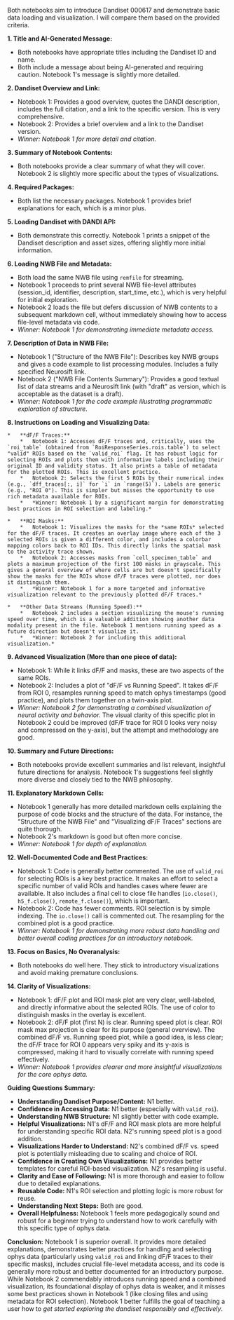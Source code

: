 Both notebooks aim to introduce Dandiset 000617 and demonstrate basic data loading and visualization. I will compare them based on the provided criteria.

**1. Title and AI-Generated Message:**
*   Both notebooks have appropriate titles including the Dandiset ID and name.
*   Both include a message about being AI-generated and requiring caution. Notebook 1's message is slightly more detailed.

**2. Dandiset Overview and Link:**
*   Notebook 1: Provides a good overview, quotes the DANDI description, includes the full citation, and a link to the specific version. This is very comprehensive.
*   Notebook 2: Provides a brief overview and a link to the Dandiset version.
*   *Winner: Notebook 1 for more detail and citation.*

**3. Summary of Notebook Contents:**
*   Both notebooks provide a clear summary of what they will cover. Notebook 2 is slightly more specific about the types of visualizations.

**4. Required Packages:**
*   Both list the necessary packages. Notebook 1 provides brief explanations for each, which is a minor plus.

**5. Loading Dandiset with DANDI API:**
*   Both demonstrate this correctly. Notebook 1 prints a snippet of the Dandiset description and asset sizes, offering slightly more initial information.

**6. Loading NWB File and Metadata:**
*   Both load the same NWB file using `remfile` for streaming.
*   Notebook 1 proceeds to print several NWB file-level attributes (session_id, identifier, description, start_time, etc.), which is very helpful for initial exploration.
*   Notebook 2 loads the file but defers discussion of NWB contents to a subsequent markdown cell, without immediately showing how to access file-level metadata via code.
*   *Winner: Notebook 1 for demonstrating immediate metadata access.*

**7. Description of Data in NWB File:**
*   Notebook 1 ("Structure of the NWB File"): Describes key NWB groups and gives a code example to list processing modules. Includes a fully specified Neurosift link.
*   Notebook 2 ("NWB File Contents Summary"): Provides a good textual list of data streams and a Neurosift link (with "draft" as version, which is acceptable as the dataset is a draft).
*   *Winner: Notebook 1 for the code example illustrating programmatic exploration of structure.*

**8. Instructions on Loading and Visualizing Data:**

    *   **dF/F Traces:**
        *   Notebook 1: Accesses dF/F traces and, critically, uses the `roi_table` (obtained from `RoiResponseSeries.rois.table`) to select "valid" ROIs based on the `valid_roi` flag. It has robust logic for selecting ROIs and plots them with informative labels including their original ID and validity status. It also prints a table of metadata for the plotted ROIs. This is excellent practice.
        *   Notebook 2: Selects the first 5 ROIs by their numerical index (e.g., `dff_traces[:, i]` for `i` in `range(5)`). Labels are generic (e.g., "ROI 0"). This is simpler but misses the opportunity to use rich metadata available for ROIs.
        *   *Winner: Notebook 1 by a significant margin for demonstrating best practices in ROI selection and labeling.*

    *   **ROI Masks:**
        *   Notebook 1: Visualizes the masks for the *same ROIs* selected for the dF/F traces. It creates an overlay image where each of the 3 selected ROIs is given a different color, and includes a colorbar mapping colors back to ROI IDs. This directly links the spatial mask to the activity trace shown.
        *   Notebook 2: Accesses masks from `cell_specimen_table` and plots a maximum projection of the first 100 masks in grayscale. This gives a general overview of where cells are but doesn't specifically show the masks for the ROIs whose dF/F traces were plotted, nor does it distinguish them.
        *   *Winner: Notebook 1 for a more targeted and informative visualization relevant to the previously plotted dF/F traces.*

    *   **Other Data Streams (Running Speed):**
        *   Notebook 2 includes a section visualizing the mouse's running speed over time, which is a valuable addition showing another data modality present in the file. Notebook 1 mentions running speed as a future direction but doesn't visualize it.
        *   *Winner: Notebook 2 for including this additional visualization.*

**9. Advanced Visualization (More than one piece of data):**
*   Notebook 1: While it links dF/F and masks, these are two aspects of the same ROIs.
*   Notebook 2: Includes a plot of "dF/F vs Running Speed". It takes dF/F from ROI 0, resamples running speed to match ophys timestamps (good practice), and plots them together on a twin-axis plot.
*   *Winner: Notebook 2 for demonstrating a combined visualization of neural activity and behavior.* The visual clarity of this specific plot in Notebook 2 could be improved (dF/F trace for ROI 0 looks very noisy and compressed on the y-axis), but the attempt and methodology are good.

**10. Summary and Future Directions:**
*   Both notebooks provide excellent summaries and list relevant, insightful future directions for analysis. Notebook 1's suggestions feel slightly more diverse and closely tied to the NWB philosophy.

**11. Explanatory Markdown Cells:**
*   Notebook 1 generally has more detailed markdown cells explaining the purpose of code blocks and the structure of the data. For instance, the "Structure of the NWB File" and "Visualizing dF/F Traces" sections are quite thorough.
*   Notebook 2's markdown is good but often more concise.
*   *Winner: Notebook 1 for depth of explanation.*

**12. Well-Documented Code and Best Practices:**
*   Notebook 1: Code is generally better commented. The use of `valid_roi` for selecting ROIs is a key best practice. It makes an effort to select a specific number of valid ROIs and handles cases where fewer are available. It also includes a final cell to close file handles (`io.close()`, `h5_f.close()`, `remote_f.close()`), which is important.
*   Notebook 2: Code has fewer comments. ROI selection is by simple indexing. The `io.close()` call is commented out. The resampling for the combined plot is a good practice.
*   *Winner: Notebook 1 for demonstrating more robust data handling and better overall coding practices for an introductory notebook.*

**13. Focus on Basics, No Overanalysis:**
*   Both notebooks do well here. They stick to introductory visualizations and avoid making premature conclusions.

**14. Clarity of Visualizations:**
*   Notebook 1: dF/F plot and ROI mask plot are very clear, well-labeled, and directly informative about the selected ROIs. The use of color to distinguish masks in the overlay is excellent.
*   Notebook 2: dF/F plot (first N) is clear. Running speed plot is clear. ROI mask max projection is clear for its purpose (general overview). The combined dF/F vs. Running speed plot, while a good idea, is less clear; the dF/F trace for ROI 0 appears very spiky and its y-axis is compressed, making it hard to visually correlate with running speed effectively.
*   *Winner: Notebook 1 provides clearer and more insightful visualizations for the core ophys data.*

**Guiding Questions Summary:**
*   **Understanding Dandiset Purpose/Content:** N1 better.
*   **Confidence in Accessing Data:** N1 better (especially with `valid_roi`).
*   **Understanding NWB Structure:** N1 slightly better with code example.
*   **Helpful Visualizations:** N1's dF/F and ROI mask plots are more helpful for understanding specific ROI data. N2's running speed plot is a good addition.
*   **Visualizations Harder to Understand:** N2's combined dF/F vs. speed plot is potentially misleading due to scaling and choice of ROI.
*   **Confidence in Creating Own Visualizations:** N1 provides better templates for careful ROI-based visualization. N2's resampling is useful.
*   **Clarity and Ease of Following:** N1 is more thorough and easier to follow due to detailed explanations.
*   **Reusable Code:** N1's ROI selection and plotting logic is more robust for reuse.
*   **Understanding Next Steps:** Both are good.
*   **Overall Helpfulness:** Notebook 1 feels more pedagogically sound and robust for a beginner trying to understand how to work carefully with this specific type of ophys data.

**Conclusion:**
Notebook 1 is superior overall. It provides more detailed explanations, demonstrates better practices for handling and selecting ophys data (particularly using `valid_roi` and linking dF/F traces to their specific masks), includes crucial file-level metadata access, and its code is generally more robust and better documented for an introductory purpose. While Notebook 2 commendably introduces running speed and a combined visualization, its foundational display of ophys data is weaker, and it misses some best practices shown in Notebook 1 (like closing files and using metadata for ROI selection). Notebook 1 better fulfills the goal of teaching a user how to *get started exploring the dandiset responsibly and effectively*.